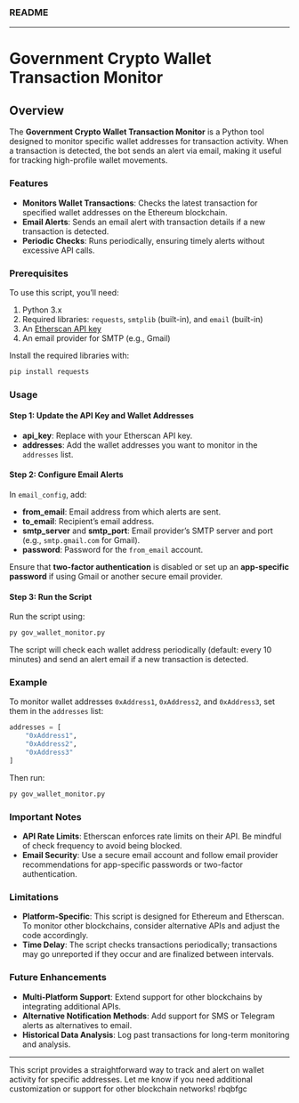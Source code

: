### README

---

# Government Crypto Wallet Transaction Monitor

## Overview

The **Government Crypto Wallet Transaction Monitor** is a Python tool designed to monitor specific wallet addresses for transaction activity. When a transaction is detected, the bot sends an alert via email, making it useful for tracking high-profile wallet movements.

### Features

- **Monitors Wallet Transactions**: Checks the latest transaction for specified wallet addresses on the Ethereum blockchain.
- **Email Alerts**: Sends an email alert with transaction details if a new transaction is detected.
- **Periodic Checks**: Runs periodically, ensuring timely alerts without excessive API calls.

### Prerequisites

To use this script, you’ll need:

1. Python 3.x
2. Required libraries: `requests`, `smtplib` (built-in), and `email` (built-in)
3. An [Etherscan API key](https://etherscan.io/apis)
4. An email provider for SMTP (e.g., Gmail)

Install the required libraries with:

```bash
pip install requests
```

### Usage

#### Step 1: Update the API Key and Wallet Addresses

- **api_key**: Replace with your Etherscan API key.
- **addresses**: Add the wallet addresses you want to monitor in the `addresses` list.

#### Step 2: Configure Email Alerts

In `email_config`, add:

- **from_email**: Email address from which alerts are sent.
- **to_email**: Recipient’s email address.
- **smtp_server** and **smtp_port**: Email provider’s SMTP server and port (e.g., `smtp.gmail.com` for Gmail).
- **password**: Password for the `from_email` account.

Ensure that **two-factor authentication** is disabled or set up an **app-specific password** if using Gmail or another secure email provider.

#### Step 3: Run the Script

Run the script using:

```bash
py gov_wallet_monitor.py
```

The script will check each wallet address periodically (default: every 10 minutes) and send an alert email if a new transaction is detected.

### Example

To monitor wallet addresses `0xAddress1`, `0xAddress2`, and `0xAddress3`, set them in the `addresses` list:

```python
addresses = [
    "0xAddress1",
    "0xAddress2",
    "0xAddress3"
]
```

Then run:

```bash
py gov_wallet_monitor.py
```

### Important Notes

- **API Rate Limits**: Etherscan enforces rate limits on their API. Be mindful of check frequency to avoid being blocked.
- **Email Security**: Use a secure email account and follow email provider recommendations for app-specific passwords or two-factor authentication.

### Limitations

- **Platform-Specific**: This script is designed for Ethereum and Etherscan. To monitor other blockchains, consider alternative APIs and adjust the code accordingly.
- **Time Delay**: The script checks transactions periodically; transactions may go unreported if they occur and are finalized between intervals.

### Future Enhancements

- **Multi-Platform Support**: Extend support for other blockchains by integrating additional APIs.
- **Alternative Notification Methods**: Add support for SMS or Telegram alerts as alternatives to email.
- **Historical Data Analysis**: Log past transactions for long-term monitoring and analysis.

--- 

This script provides a straightforward way to track and alert on wallet activity for specific addresses. Let me know if you need additional customization or support for other blockchain networks!
rbqbfgc